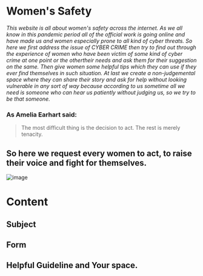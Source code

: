 # Women's Safety
*This website is all about women's safety across the internet. As we all know in this pandemic period  all of the official work is going online and have made us and women  especially prone to all kind of cyber threats. So here we first address the issue of CYBER CRIME then try to find out through the experience of women who have been victim of some kind of cyber crime at one point or the othertheir needs and ask them for their suggestion on the same. Then give women some helpful tips which they can use if they ever find themselves in such situation. At last we create a non-judgemental space where they can share their story and ask for help without looking vulnerable in any sort of way because according to us sometime all we need is someone who can hear us patiently without judging us, so we try to be that someone.*
### As Amelia Earhart said:
> The most difficult thing is the decision to act.
> The rest is merely tenacity.
## So here we request every women to act, to raise their voice and fight for themselves.
![image](https://user-images.githubusercontent.com/81457490/114280465-f8fb0f00-9a56-11eb-99cf-971df651d395.png)

# Content
## Subject
## Form
## Helpful Guideline and Your space.
